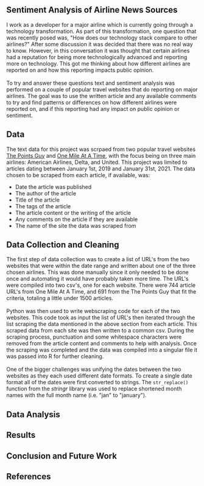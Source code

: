 
## Sentiment Analysis of Airline News Sources

I work as a developer for a major airline which is currently going through a technology transformation. As part of this transformation, one question that was recently posed was, "How does our technology stack compare to other airlines?" After some discussion it was decided that there was no real way to know. However, in this conversation it was thought that certain airlines had a reputation for being more technologically advanced and reporting more on technology. This got me thinking about how different airlines are reported on and how this reporting impacts public opinion.<br>
<br>
To try and answer these questions text and sentiment analysis was performed on a couple of popular travel websites that do reporting on major airlines. The goal was to use the written article and any available comments to try and find patterns or differences on how different airlines were reported on, and if this reporting had any impact on public opinion or sentiment.


## Data

The text data for this project was scrpaed from two popular travel websites [The Points Guy](https://thepointsguy.com/) and [One Mile At A Time](https://onemileatatime.com/), with the focus being on three main airlines: American Airlines, Delta, and United. This project was limited to articles dating between January 1st, 2019 and January 31st, 2021. The data chosen to be scraped from each article, if available, was:<br>

- Date the article was published
- The author of the article
- Title of the article
- The tags of the article
- The article content or the writing of the article
- Any comments on the article if they are available
- The name of the site the data was scraped from

## Data Collection and Cleaning

The first step of data collection was to create a list of URL's from the two websites that were within the date range and written about one of the three chosen airlines. This was done manually since it only needed to be done once and automating it would have probably taken more time. The URL's were compiled into two csv's, one for each website. There were 744 article URL's from One Mile At A Time, and 691 from the The Points Guy that fit the criteria, totaling a little under 1500 articles.
<br>
<br>
Python was then used to write webscraping code for each of the two websites. This code took as input the list of URL's then iterated through the list scraping the data mentioned in the above section from each article. This scraped data from each site was then written to a common csv. During the scraping process, punctuation and some whitespace characters were removed from the article content and comments to help with analysis. Once the scraping was completed and the data was compiled into a singular file it was passed into R for further cleaning.
<br>
<br>
One of the bigger challenges was unifying the dates between the two websites as they each used different date formats. To create a single date format all of the dates were first converted to strings. The `str_replace()` function from the *stringr* library was used to replace shortened month names with the full month name (i.e. "jan" to "january").

## Data Analysis

## Results

## Conclusion and Future Work

## References